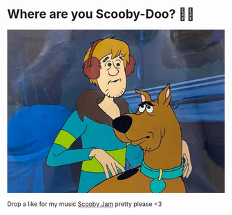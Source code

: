 # Where are you Scooby-Doo? 🐶👻

![Scooby-Doo](./Scooby-doo.jpg)

Drop a like for my music [Scooby Jam](https://www.youtube.com/watch?v=776rvGHfzuM&pp=ygUQc2Nvb2J5IGRvbyBpbnRybw%3D%3D) pretty please <3




